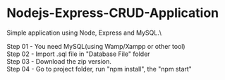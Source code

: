 # Nodejs-Express-CRUD-Application

Simple application using Node, Express and MySQL.\

Step 01 - You need MySQL(using Wamp/Xampp or other tool)\
Step 02 - Import .sql file in "Database File" folder \
Step 03 - Download the zip version. \
Step 04 - Go to project folder, run "npm install", the "npm start"
